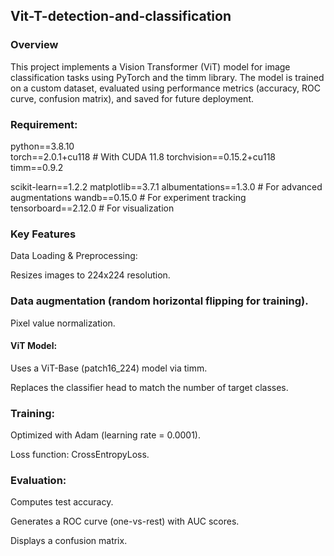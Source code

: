 ## Vit-T-detection-and-classification
### Overview
This project implements a Vision Transformer (ViT) model for image classification tasks using PyTorch and the timm library. The model is trained on a custom dataset, evaluated using performance metrics (accuracy, ROC curve, confusion matrix), and saved for future deployment.
### Requirement:
python==3.8.10  
torch==2.0.1+cu118  # With CUDA 11.8
torchvision==0.15.2+cu118
timm==0.9.2

scikit-learn==1.2.2
matplotlib==3.7.1
albumentations==1.3.0  # For advanced augmentations
wandb==0.15.0  # For experiment tracking
tensorboard==2.12.0  # For visualization
### Key Features
Data Loading & Preprocessing:

Resizes images to 224x224 resolution.

### Data augmentation (random horizontal flipping for training).

Pixel value normalization.

#### ViT Model:

Uses a ViT-Base (patch16_224) model via timm.

Replaces the classifier head to match the number of target classes.

### Training:

Optimized with Adam (learning rate = 0.0001).

Loss function: CrossEntropyLoss.


### Evaluation:

Computes test accuracy.

Generates a ROC curve (one-vs-rest) with AUC scores.

Displays a confusion matrix.
